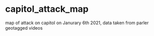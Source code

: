 # capitol_attack_map
map of attack on capitol on Janurary 6th 2021, data taken from parler geotagged videos
